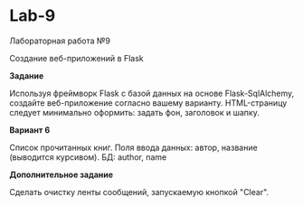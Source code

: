 # Lab-9
Лабораторная работа №9

Создание веб-приложений в Flask

**Задание**

Используя фреймворк Flask с базой данных на основе Flask-SqlAlchemy, создайте веб-приложение согласно вашему варианту.
HTML-страницу следует минимально оформить: задать фон, заголовок и шапку.

**Вариант 6**

Список прочитанных книг. Поля ввода данных: автор, название (выводится курсивом). БД: author, name  

**Дополнительное задание**

Сделать очистку ленты сообщений, запускаемую кнопкой "Clear".
